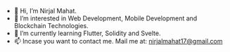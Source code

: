 - 👋 Hi, I’m Nirjal Mahat.
- 👀 I’m interested in Web Development, Mobile Development and Blockchain Technologies.
- 🌱 I’m currently learning Flutter, Solidity and Svelte.
- 📫 Incase you want to contact me. Mail me at: nirjalmahat17@gmail.com

